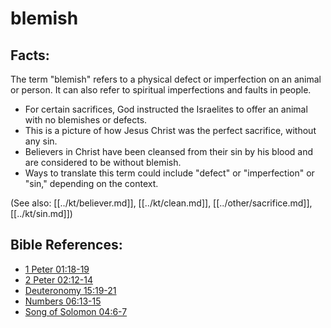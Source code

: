 # blemish #

## Facts: ##

The term "blemish" refers to a physical defect or imperfection on an animal or person. It can also refer to spiritual imperfections and faults in people.

* For certain sacrifices, God instructed the Israelites to offer an animal with no blemishes or defects.
* This is a picture of how Jesus Christ was the perfect sacrifice, without any sin.
* Believers in Christ have been cleansed from their sin by his blood and are considered to be without blemish.
* Ways to translate this term could include "defect" or "imperfection" or "sin," depending on the context.

(See also: [[../kt/believer.md]], [[../kt/clean.md]], [[../other/sacrifice.md]], [[../kt/sin.md]])

## Bible References: ##

* [1 Peter 01:18-19](en/tn/1pe/help/01/18)
* [2 Peter 02:12-14](en/tn/2pe/help/02/12)
* [Deuteronomy 15:19-21](en/tn/deu/help/15/19)
* [Numbers 06:13-15](en/tn/num/help/06/13)
* [Song of Solomon 04:6-7](en/tn/sng/help/04/06)